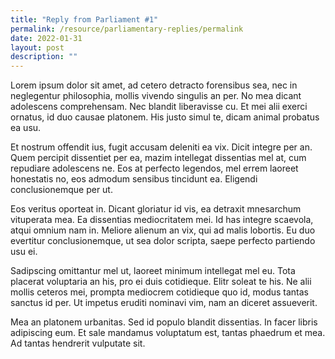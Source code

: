 ```yaml
---
title: "Reply from Parliament #1"
permalink: /resource/parliamentary-replies/permalink
date: 2022-01-31
layout: post
description: ""
---
```

Lorem ipsum dolor sit amet, ad cetero detracto forensibus sea, nec in neglegentur philosophia, mollis vivendo singulis an per. No mea dicant adolescens comprehensam. Nec blandit liberavisse cu. Et mei alii exerci ornatus, id duo causae platonem. His justo simul te, dicam animal probatus ea usu.

Et nostrum offendit ius, fugit accusam deleniti ea vix. Dicit integre per an. Quem percipit dissentiet per ea, mazim intellegat dissentias mel at, cum repudiare adolescens ne. Eos at perfecto legendos, mel errem laoreet honestatis no, eos admodum sensibus tincidunt ea. Eligendi conclusionemque per ut.

Eos veritus oporteat in. Dicant gloriatur id vis, ea detraxit mnesarchum vituperata mea. Ea dissentias mediocritatem mei. Id has integre scaevola, atqui omnium nam in. Meliore alienum an vix, qui ad malis lobortis. Eu duo evertitur conclusionemque, ut sea dolor scripta, saepe perfecto partiendo usu ei.

Sadipscing omittantur mel ut, laoreet minimum intellegat mel eu. Tota placerat voluptaria an his, pro ei duis cotidieque. Elitr soleat te his. Ne alii mollis ceteros mei, prompta mediocrem cotidieque quo id, modus tantas sanctus id per. Ut impetus eruditi nominavi vim, nam an diceret assueverit.

Mea an platonem urbanitas. Sed id populo blandit dissentias. In facer libris adipiscing eum. Et sale mandamus voluptatum est, tantas phaedrum et mea. Ad tantas hendrerit vulputate sit.